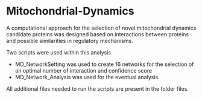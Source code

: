 # Mitochondrial-Dynamics

A computational approach for the selection of novel mitochondrial dynamics candidate proteins was designed based on interactions between proteins and possible similarities in regulatory mechanisms.

Two scripts were used within this analysis

 - MD_NetworkSetting was used to create 16 networks for the selection of an optimal number of interaction and confidence score
 - MD_Network_Analysis was used for the eventual analysis.

All additional files needed to run the scripts are present in the folder files.
